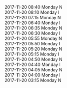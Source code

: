 2017-11-20 08:40 Monday  N  
2017-11-20 08:10 Monday  I  
2017-11-20 07:15 Monday  N  
2017-11-20 06:40 Monday  I  
2017-11-20 06:35 Monday  N  
2017-11-20 06:30 Monday  I  
2017-11-20 05:55 Monday  N  
2017-11-20 05:50 Monday  I  
2017-11-20 05:20 Monday  N  
2017-11-20 05:15 Monday  I  
2017-11-20 04:50 Monday  N  
2017-11-20 04:40 Monday  I  
2017-11-20 04:05 Monday  N  
2017-11-20 04:00 Monday  I  
2017-11-20 03:15 Monday  N  
